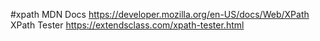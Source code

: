 #xpath 
MDN Docs
https://developer.mozilla.org/en-US/docs/Web/XPath
XPath Tester
https://extendsclass.com/xpath-tester.html